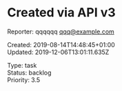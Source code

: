 # Created via API v3

Reporter: qqqqqq <qqq@example.com>  

Created: 2019-08-14T14:48:45+01:00  
Updated: 2019-12-06T13:01:11.635Z

Type: task  
Status: backlog  
Priority: 3.5
